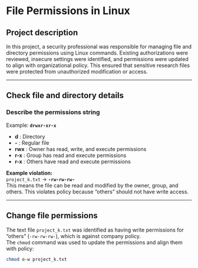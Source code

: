 # File Permissions in Linux

## Project description
In this project, a security professional was responsible for managing file and directory permissions using Linux commands. Existing authorizations were reviewed, insecure settings were identified, and permissions were updated to align with organizational policy. This ensured that sensitive research files were protected from unauthorized modification or access. 

---

## Check file and directory details

### Describe the permissions string
Example: **`drwxr-xr-x`**

- **d** : Directory  
- **-** : Regular file  
- **rwx** : Owner has read, write, and execute permissions  
- **r-x** : Group has read and execute permissions  
- **r-x** : Others have read and execute permissions  

**Example violation:**  
`project_k.txt` → **`-rw-rw-rw-`**  
This means the file can be read and modified by the owner, group, and others. This violates policy because “others” should not have write access.

---

## Change file permissions
The text file `project_k.txt` was identified as having write permissions for “others” (`-rw-rw-rw-`), which is against company policy.  
The `chmod` command was used to update the permissions and align them with policy:  

```bash
chmod o-w project_k.txt
